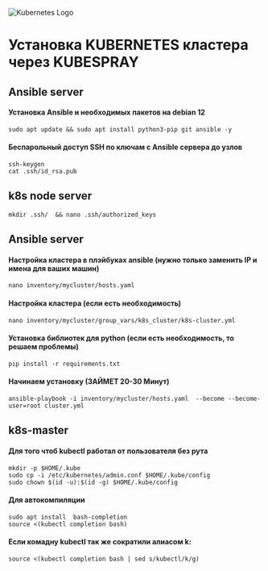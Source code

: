 ![Kubernetes Logo](https://raw.githubusercontent.com/kubernetes-sigs/kubespray/master/docs/img/kubernetes-logo.png)
# Установка KUBERNETES кластера через KUBESPRAY

## Ansible server
#### Установка Ansible и необходимых пакетов на debian 12

```ShellSession
sudo apt update && sudo apt install python3-pip git ansible -y
```

####  Беспарольный доступ SSH по ключам с Ansible сервера до узлов

```ShellSession
ssh-keygen
cat .ssh/id_rsa.pub
```
## k8s node server
```ShellSession
mkdir .ssh/  && nano .ssh/authorized_keys
```

## Ansible server
#### Настройка кластера в плэйбуках ansible (нужно только заменить IP и имена для ваших машин)
```ShellSession
nano inventory/mycluster/hosts.yaml 
```

####  Настройка кластера (если есть необходимость)
```ShellSession
nano inventory/mycluster/group_vars/k8s_cluster/k8s-cluster.yml 
```

####  Установка библиотек для python (если есть необходимость, то решаем проблемы)
```ShellSession
pip install -r requirements.txt 
```

#### Начинаем установку (ЗАЙМЕТ 20-30 Минут)
```ShellSession
ansible-playbook -i inventory/mycluster/hosts.yaml  --become --become-user=root cluster.yml
```

## k8s-master
####  Для того чтоб kubectl работал от пользователя без рута
```ShellSession
mkdir -p $HOME/.kube
sudo cp -i /etc/kubernetes/admin.conf $HOME/.kube/config
sudo chown $(id -u):$(id -g) $HOME/.kube/config
```
####  Для автокомпиляции
```ShellSession
sudo apt install  bash-completion
source <(kubectl completion bash)
```
####  Если комадну kubectl так же сократили алиасом k:
```ShellSession
source <(kubectl completion bash | sed s/kubectl/k/g)
```



